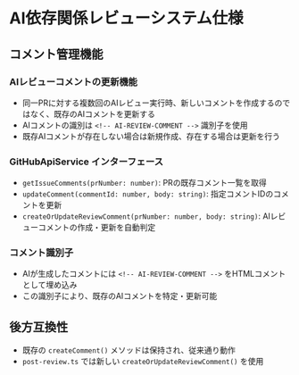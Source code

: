 # AI依存関係レビューシステム仕様

## コメント管理機能

### AIレビューコメントの更新機能

- 同一PRに対する複数回のAIレビュー実行時、新しいコメントを作成するのではなく、既存のAIコメントを更新する
- AIコメントの識別は `<!-- AI-REVIEW-COMMENT -->` 識別子を使用
- 既存AIコメントが存在しない場合は新規作成、存在する場合は更新を行う

### GitHubApiService インターフェース

- `getIssueComments(prNumber: number)`: PRの既存コメント一覧を取得
- `updateComment(commentId: number, body: string)`: 指定コメントIDのコメントを更新
- `createOrUpdateReviewComment(prNumber: number, body: string)`: AIレビューコメントの作成・更新を自動判定

### コメント識別子

- AIが生成したコメントには `<!-- AI-REVIEW-COMMENT -->` をHTMLコメントとして埋め込み
- この識別子により、既存のAIコメントを特定・更新可能

## 後方互換性

- 既存の `createComment()` メソッドは保持され、従来通り動作
- `post-review.ts` では新しい `createOrUpdateReviewComment()` を使用
